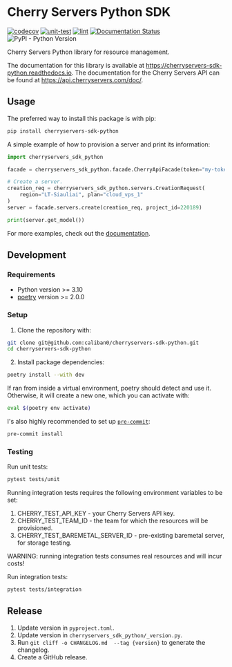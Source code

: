 # Cherry Servers Python SDK

[![codecov](https://codecov.io/gh/cherryservers/cherryservers-sdk-python/graph/badge.svg?token=tQY8jXwiZS)](https://codecov.io/gh/cherryservers/cherryservers-sdk-python)
[![unit-test](https://github.com/cherryservers/cherryservers-sdk-python/actions/workflows/unit-test.yml/badge.svg)](https://github.com/cherryservers/cherryservers-sdk-python/actions/workflows/unit-test.yml)
[![lint](https://github.com/cherryservers/cherryservers-sdk-python/actions/workflows/lint.yml/badge.svg)](https://github.com/cherryservers/cherryservers-sdk-python/actions/workflows/lint.yml)
[![Documentation Status](https://readthedocs.org/projects/cherryservers-sdk-python/badge/?version=latest)](https://cherryservers-sdk-python.readthedocs.io/en/latest/?badge=latest)
![PyPI - Python Version](https://img.shields.io/pypi/pyversions/cherryservers-sdk-python?pypiBaseUrl=https%3A%2F%2Ftest.pypi.org)

Cherry Servers Python library for resource management.

The documentation for this library is available at https://cherryservers-sdk-python.readthedocs.io.
The documentation for the Cherry Servers API can be found at https://api.cherryservers.com/doc/.

## Usage

The preferred way to install this package is with pip:

```sh
pip install cherryservers-sdk-python
```

A simple example of how to provision a server and print its information:

```python
import cherryservers_sdk_python

facade = cherryservers_sdk_python.facade.CherryApiFacade(token="my-token")

# Create a server.
creation_req = cherryservers_sdk_python.servers.CreationRequest(
    region="LT-Siauliai", plan="cloud_vps_1"
)
server = facade.servers.create(creation_req, project_id=220189)

print(server.get_model())
```
For more examples, check out the [documentation](https://cherryservers-sdk-python.readthedocs.io).

## Development

### Requirements

* Python version >= 3.10
* [poetry](https://python-poetry.org/) version >= 2.0.0

### Setup

1. Clone the repository with:
```sh
git clone git@github.com:caliban0/cherryservers-sdk-python.git
cd cherryservers-sdk-python
```
2. Install package dependencies:
```sh
poetry install --with dev
```
If ran from inside a virtual environment, poetry should detect and use it.
Otherwise, it will create a new one, which you can activate with:
```sh
eval $(poetry env activate)
```
I's also highly recommended to set up [`pre-commit`](https://pre-commit.com/):
```sh
pre-commit install
```

### Testing

Run unit tests:
```sh
pytest tests/unit
```

Running integration tests requires the following environment variables to be set:
1. CHERRY_TEST_API_KEY - your Cherry Servers API key.
2. CHERRY_TEST_TEAM_ID - the team for which the resources will be provisioned.
3. CHERRY_TEST_BAREMETAL_SERVER_ID -  pre-existing baremetal server, for storage testing.

WARNING: running integration tests consumes real resources and will incur costs!

Run integration tests:
```sh
pytest tests/integration
```

## Release

1. Update version in `pyproject.toml`.
2. Update version in `cherryservers_sdk_python/_version.py`.
3. Run `git cliff -o CHANGELOG.md  --tag {version}` to generate the changelog.
4. Create a GitHub release.
